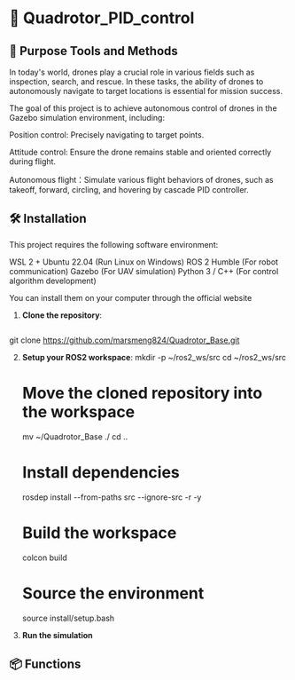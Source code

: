 # 🚀 Quadrotor_PID_control

## 📖 Purpose Tools and Methods
In today's world, drones play a crucial role in various fields such as inspection, search, and rescue. In these tasks, the ability of drones to autonomously navigate to target locations is essential for mission success.

The goal of this project is to achieve autonomous control of drones in the Gazebo simulation environment, including:

Position control: Precisely navigating to target points.

Attitude control: Ensure the drone remains stable and oriented correctly during flight.

Autonomous flight：Simulate various flight behaviors of drones, such as takeoff, forward, circling, and hovering by cascade PID controller.

## 🛠 Installation
This project requires the following software environment:

WSL 2 + Ubuntu 22.04 (Run Linux on Windows)
ROS 2 Humble (For robot communication)
Gazebo (For UAV simulation)
Python 3 / C++ (For control algorithm development)

You can install them on your computer through the official website

1. **Clone the repository**:
   ```sh
  git clone https://github.com/marsmeng824/Quadrotor_Base.git

2. **Setup your ROS2 workspace**:
      mkdir -p ~/ros2_ws/src
      cd ~/ros2_ws/src
   
      # Move the cloned repository into the workspace
      mv ~/Quadrotor_Base ./
      cd ..
   
     # Install dependencies
     rosdep install --from-paths src --ignore-src -r -y
     # Build the workspace
     colcon build
     # Source the environment
     source install/setup.bash
   
3. **Run the simulation**

## 📦 Functions
    

   
